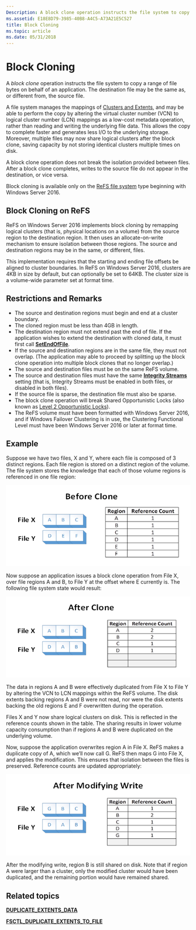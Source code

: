 ```yaml
---
Description: A block clone operation instructs the file system to copy a range of file bytes on behalf of an application.
ms.assetid: E18E8D79-3985-40B8-A4C5-A73A21E5C527
title: Block Cloning
ms.topic: article
ms.date: 05/31/2018
---
```


# Block Cloning

A *block clone* operation instructs the file system to copy a range of file bytes on behalf of an application. The destination file may be the same as, or different from, the source file.

A file system manages the mappings of [Clusters and Extents](clusters-and-extents.md), and may be able to perform the copy by altering the virtual cluster number (VCN) to logical cluster number (LCN) mappings as a low-cost metadata operation, rather than reading and writing the underlying file data. This allows the copy to complete faster and generates less I/O to the underlying storage. Moreover, multiple files may now share logical clusters after the block clone, saving capacity by not storing identical clusters multiple times on disk.

A block clone operation does not break the isolation provided between files. After a block clone completes, writes to the source file do not appear in the destination, or vice versa.

Block cloning is available only on the [ReFS file system](https://docs.microsoft.com/windows/desktop/w8cookbook/resilient-file-system--refs-) type beginning with Windows Server 2016.

## Block Cloning on ReFS

ReFS on Windows Server 2016 implements block cloning by remapping logical clusters (that is, physical locations on a volume) from the source region to the destination region. It then uses an allocate-on-write mechanism to ensure isolation between those regions. The source and destination regions may be in the same, or different, files.

This implementation requires that the starting and ending file offsets be aligned to cluster boundaries. In ReFS on Windows Server 2016, clusters are 4KB in size by default, but can optionally be set to 64KB. The cluster size is a volume-wide parameter set at format time.

## Restrictions and Remarks

-   The source and destination regions must begin and end at a cluster boundary.
-   The cloned region must be less than 4GB in length.
-   The destination region must not extend past the end of file. If the application wishes to extend the destination with cloned data, it must first call [**SetEndOfFile**](/windows/desktop/api/FileAPI/nf-fileapi-setendoffile).
-   If the source and destination regions are in the same file, they must not overlap. (The application may able to proceed by splitting up the block clone operation into multiple block clones that no longer overlap.)
-   The source and destination files must be on the same ReFS volume.
-   The source and destination files must have the same [**Integrity Streams**](file-attribute-constants.md) setting (that is, Integrity Streams must be enabled in both files, or disabled in both files).
-   If the source file is sparse, the destination file must also be sparse.
-   The block clone operation will break Shared Opportunistic Locks (also known as [Level 2 Opportunistic Locks](types-of-opportunistic-locks.md)).
-   The ReFS volume must have been formatted with Windows Server 2016, and if Windows Failover Clustering is in use, the Clustering Functional Level must have been Windows Server 2016 or later at format time.

## Example

Suppose we have two files, X and Y, where each file is composed of 3 distinct regions. Each file region is stored on a distinct region of the volume. The file system stores the knowledge that each of those volume regions is referenced in one file region:

![before clone](images/before-clone.png)

Now suppose an application issues a block clone operation from File X, over file regions A and B, to File Y at the offset where E currently is. The following file system state would result:

![after clone](images/after-clone.png)

The data in regions A and B were effectively duplicated from File X to File Y by altering the VCN to LCN mappings within the ReFS volume. The disk extents backing regions A and B were not read, nor were the disk extents backing the old regions E and F overwritten during the operation.

Files X and Y now share logical clusters on disk. This is reflected in the reference counts shown in the table. The sharing results in lower volume capacity consumption than if regions A and B were duplicated on the underlying volume.

Now, suppose the application overwrites region A in File X. ReFS makes a duplicate copy of A, which we’ll now call G. ReFS then maps G into File X, and applies the modification. This ensures that isolation between the files is preserved. Reference counts are updated appropriately:

![after modifying write](images/after-modifying-write.png)

After the modifying write, region B is still shared on disk. Note that if region A were larger than a cluster, only the modified cluster would have been duplicated, and the remaining portion would have remained shared.

## Related topics

<dl> <dt>

[**DUPLICATE\_EXTENTS\_DATA**](/windows/desktop/api/WinIoCtl/ns-winioctl-_duplicate_extents_data)
</dt> <dt>

[**FSCTL\_DUPLICATE\_EXTENTS\_TO\_FILE**](https://msdn.microsoft.com/en-us/library/Mt590823(v=VS.85).aspx)
</dt> </dl>

 

 



